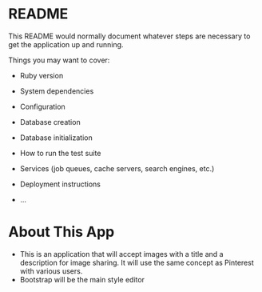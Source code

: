 # README

This README would normally document whatever steps are necessary to get the
application up and running.

Things you may want to cover:

* Ruby version

* System dependencies

* Configuration

* Database creation

* Database initialization

* How to run the test suite

* Services (job queues, cache servers, search engines, etc.)

* Deployment instructions

* ...


# About This App

* This is an application that will accept images with a title and a description for image sharing. It will use the same concept as Pinterest with various users.
* Bootstrap will be the main style editor